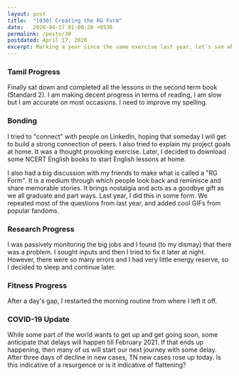```yaml
---
layout: post
title:  "[030] Creating the RG Form"
date:   2020-04-17 01:00:20 +0530
permalink: /posts/30
postdated: April 17, 2020
excerpt: Marking a year since the same exercise last year, let's see what happens this year.
---
```


### Tamil Progress
Finally sat down and completed all the lessons in the second term book (Standard 2). I am making decent progress in terms of reading, I am slow but I am accurate on most occasions. I need to improve my spelling.

### Bonding
I tried to "connect" with people on LinkedIn, hoping that someday I will get to build a strong connection of peers. I also tried to explain my project goals at home. It was a thought provoking exercise. Later, I decided to download some NCERT English books to start English lessons at home.

I also had a big discussion with my friends to make what is called a "RG Form". It is a medium through which people look back and reminisce and share memorable stories. It brings nostalgia and acts as a goodbye gift as we all graduate and part ways. Last year, I did this in some form. We repeated most of the questions from last year, and added cool GIFs from popular fandoms.

### Research Progress
I was passively monitoring the big jobs and I found (to my dismay) that there was a problem. I sought inputs and then I tried to fix it later at night. However, there were so many errors and I had very little energy reserve, so I decided to sleep and continue later.

### Fitness Progress
After a day's gap, I restarted the morning routine from where I left it off.

### COVID-19 Update
While some part of the world wants to get up and get going soon, some anticipate that delays will happen till February 2021. If that ends up happening, then many of us will start our next journey with some delay. After three days of decline in new cases, TN new cases rose up today. Is this indicative of a resurgence or is it indicative of flattening?
